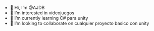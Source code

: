 - 👋 Hi, I’m @AJDB
- 👀 I’m interested in videojuegos 
- 🌱 I’m currently learning C# para unity
- 💞️ I’m looking to collaborate on cualquier proyecto basico con unity


<!---
AJDB/AJDB is a ✨ special ✨ repository because its `README.md` (this file) appears on your GitHub profile.
You can click the Preview link to take a look at your changes.
--->

